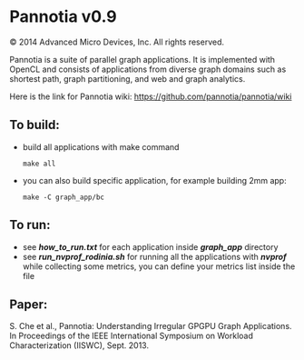 Pannotia v0.9
=============

© 2014 Advanced Micro Devices, Inc. All rights reserved.

Pannotia is a suite of parallel graph applications.
It is implemented with OpenCL and consists of applications from
diverse graph domains such as shortest path, graph partitioning, 
and web and graph analytics.

Here is the link for Pannotia wiki: https://github.com/pannotia/pannotia/wiki

## To build:

* build all applications with make command
    ```
    make all
    ```
 * you can also build specific application, for example building 2mm app:   
    ```
    make -C graph_app/bc
    ```

## To run: 
* see ***how_to_run.txt*** for each application inside ***graph_app*** directory
* see ***run_nvprof_rodinia.sh*** for running all the applications with ***nvprof*** while collecting some metrics, you can define your metrics list inside the file

## Paper:
S. Che et al., Pannotia: Understanding Irregular GPGPU Graph Applications. In Proceedings of the IEEE International Symposium on Workload Characterization (IISWC), Sept. 2013.
